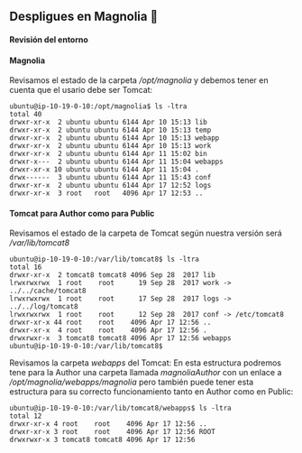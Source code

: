 ## Despligues en Magnolia :rocket:

#### Revisión del entorno

#### Magnolia

Revisamos el estado de la carpeta _/opt/magnolia_ y debemos tener en cuenta que el usario debe ser Tomcat:

```console
ubuntu@ip-10-19-0-10:/opt/magnolia$ ls -ltra
total 40
drwxr-xr-x  2 ubuntu ubuntu 6144 Apr 10 15:13 lib
drwxr-xr-x  2 ubuntu ubuntu 6144 Apr 10 15:13 temp
drwxr-xr-x  2 ubuntu ubuntu 6144 Apr 10 15:13 webapp
drwxr-xr-x  2 ubuntu ubuntu 6144 Apr 10 15:13 work
drwxr-xr-x  2 ubuntu ubuntu 6144 Apr 11 15:02 bin
drwxr-x---  2 ubuntu ubuntu 6144 Apr 11 15:04 webapps
drwxr-xr-x 10 ubuntu ubuntu 6144 Apr 11 15:04 .
drwx------  3 ubuntu ubuntu 6144 Apr 11 15:43 conf
drwxr-xr-x  2 ubuntu ubuntu 6144 Apr 17 12:52 logs
drwxr-xr-x  3 root   root   4096 Apr 17 12:53 ..
```
#### Tomcat para Author como para Public

Revisamos el estado de la carpeta de Tomcat según nuestra versión será _/var/lib/tomcat8_ 

```console
ubuntu@ip-10-19-0-10:/var/lib/tomcat8$ ls -ltra
total 16
drwxr-xr-x  2 tomcat8 tomcat8 4096 Sep 28  2017 lib
lrwxrwxrwx  1 root    root      19 Sep 28  2017 work -> ../../cache/tomcat8
lrwxrwxrwx  1 root    root      17 Sep 28  2017 logs -> ../../log/tomcat8
lrwxrwxrwx  1 root    root      12 Sep 28  2017 conf -> /etc/tomcat8
drwxr-xr-x 44 root    root    4096 Apr 17 12:56 ..
drwxr-xr-x  4 root    root    4096 Apr 17 12:56 .
drwxrwxr-x  3 tomcat8 tomcat8 4096 Apr 17 12:56 webapps
ubuntu@ip-10-19-0-10:/var/lib/tomcat8$
```

Revisamos la carpeta _webapps_ del Tomcat: En esta estructura podremos tene para la Author una carpeta llamada _magnoliaAuthor_ con un enlace a _/opt/magnolia/webapps/magnolia_ pero también puede tener esta estructura para su correcto funcionamiento tanto en Author como en Public:

```console
ubuntu@ip-10-19-0-10:/var/lib/tomcat8/webapps$ ls -ltra
total 12
drwxr-xr-x 4 root    root    4096 Apr 17 12:56 ..
drwxr-xr-x 3 root    root    4096 Apr 17 12:56 ROOT
drwxrwxr-x 3 tomcat8 tomcat8 4096 Apr 17 12:56
```

